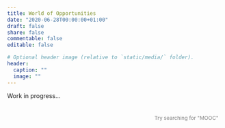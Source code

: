 ```yaml
---
title: World of Opportunities
date: "2020-06-28T00:00:00+01:00"
draft: false
share: false
commentable: false
editable: false

# Optional header image (relative to `static/media/` folder).
header:
  caption: ""
  image: ""
---
```


Work in progress...

<!-- The Chart is drawn here -->
<div id='dashboard' style="width: 100%;">
    <div class="row">
      <div>
        <div id='category_div' style="float:left; height:80px; margin:10px;margin-bottom:40px"></div>
      </div>
      <div>
        <div id='category_2_div' style="float:left; height:80px; margin:10px; margin-left:80px"></div>
      </div>
      <div>
        <div style="position:relative; float:right; height:40px; margin:10px; margin-left:80px">
          <p style="font-size:12px; color: #808080; margin-bottom: 5px;">Try searching for "MOOC"</p>
          <div id='string_div'></div>
        </div>
      </div>
    </div>
    <div style="width:100%; overflow-x:auto;">
      <table id='chart_div' class='table_style'></table>
    </div>
  </div>
